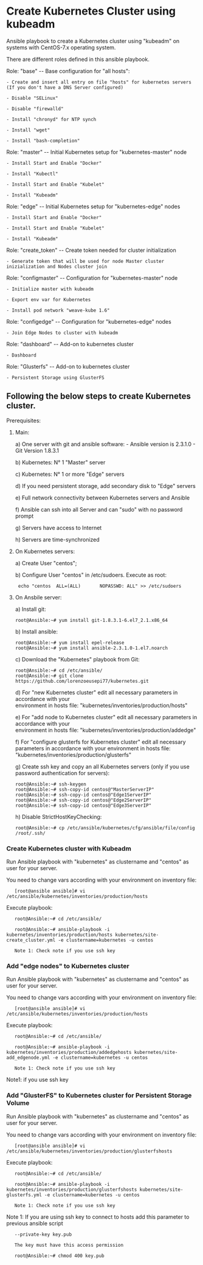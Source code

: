 # Create Kubernetes Cluster using kubeadm

Ansible playbook to create a Kubernetes cluster using "kubeadm" on systems with CentOS-7.x operating system.

There are different roles defined in this ansible playbook.

  Role: "base" -- Base configuration for "all hosts":
    
    - Create and insert all entry on file "hosts" for kubernetes servers (If you don't have a DNS Server configured) 
    
    - Disable "SELinux"
    
    - Disable "firewalld"
    
    - Install "chronyd" for NTP synch
    
    - Install "wget"
    
    - Install "bash-completion"


  Role: "master" -- Initial Kubernetes setup for "kubernetes-master" node 
      
    - Install Start and Enable "Docker"
    
    - Install "Kubectl"
    
    - Install Start and Enable "Kubelet"
    
    - Install "Kubeadm"
    

  Role: "edge" -- Initial Kubernetes setup for "kubernetes-edge" nodes
    
    - Install Start and Enable "Docker"
    
    - Install Start and Enable "Kubelet"
    
    - Install "Kubeadm" 
    
    
  Role: "create_token" -- Create token needed for cluster initialization
    
    - Generate token that will be used for node Master cluster inizialization and Nodes cluster join
      

  Role: "configmaster" -- Configuration for "kubernetes-master" node
    
    - Initialize master with kubeadm 
    
    - Export env var for Kubernetes
    
    - Install pod network "weave-kube 1.6"


  Role: "configedge" -- Configuration for "kubernetes-edge" nodes
    
    - Join Edge Nodes to cluster with kubeadm


  Role: "dashboard" -- Add-on to kubernetes cluster
    
    - Dashboard
    

  Role: "Glusterfs" -- Add-on to kubernetes cluster
    
    - Persistent Storage using GlusterFS
    



## Following the below steps to create Kubernetes cluster.

Prerequisites: 

1) Main:

    a) One server with git and ansible software:
        - Ansible version is 2.3.1.0
        - Git Version 1.8.3.1
    
    b) Kubernetes: N° 1 "Master" server
    
    c) Kubernetes: N° 1 or more "Edge" servers
    
    d) If you need persistent storage, add secondary disk to "Edge" servers
    
    e) Full network connectivity between Kubernetes servers and Ansible
    
    f) Ansible can ssh into all Server and can "sudo" with no password prompt
    
    g) Servers have access to Internet
    
    h) Servers are time-synchronized
     
2) On Kubernetes servers:
    
    a) Create User "centos";
    
    b) Configure User "centos" in /etc/sudoers. Execute as root:
      
        echo "centos  ALL=(ALL)       NOPASSWD: ALL" >> /etc/sudoers

3) On Ansbile server:
    
    a) Install git:

       root@Ansible:~# yum install git-1.8.3.1-6.el7_2.1.x86_64
    
    b) Install ansible:

       root@Ansible:~# yum install epel-release
       root@Ansible:~# yum install ansible-2.3.1.0-1.el7.noarch

    c) Download the "Kubernetes" playbook from Git:
        
       root@Ansible:~# cd /etc/ansible/
       root@Ansible:~# git clone https://github.com/lorenzoeusepi77/kubernetes.git

    d) For "new Kubernetes cluster" edit all necessary parameters in accordance with your        
       environment in hosts file: "kubernetes/inventories/production/hosts"
    
    e) For "add node to Kubernetes cluster" edit all necessary parameters in accordance with your   
       environment in hosts file: "kubernetes/inventories/production/addedge"
    
    f) For "configure glusterfs for Kubernetes cluster" edit all necessary parameters in accordance with your environment in hosts file: "kubernetes/inventories/production/glusterfs"
        
    g) Create ssh key and copy an all Kubernetes servers (only if you use password authentication for servers):
      
       root@Ansible:~# ssh-keygen
       root@Ansible:~# ssh-copy-id centos@"MasterServerIP"
       root@Ansible:~# ssh-copy-id centos@"Edge1ServerIP"
       root@Ansible:~# ssh-copy-id centos@"Edge2ServerIP"
       root@Ansible:~# ssh-copy-id centos@"Edge3ServerIP"

    h) Disable StrictHostKeyChecking: 
       
       root@Ansible:~# cp /etc/ansible/kubernetes/cfg/ansible/file/config /root/.ssh/


### Create Kubernetes cluster with Kubeadm ### 
Run Ansible playbook with "kubernetes" as clustername and "centos" as user for your server. 

 You need to change vars according with your environment on inventory file:

       [root@ansible ansible]# vi /etc/ansible/kubernetes/inventories/production/hosts


Execute playbook:

       root@Ansible:~# cd /etc/ansible/

       root@Ansible:~# ansible-playbook -i kubernetes/inventories/production/hosts kubernetes/site-create_cluster.yml -e clustername=kubernetes -u centos

       Note 1: Check note if you use ssh key


### Add "edge nodes" to Kubernetes cluster  ###
Run Ansible playbook with "kubernetes" as clustername and "centos" as user for your server. 

 You need to change vars according with your environment on inventory file:

       [root@ansible ansible]# vi /etc/ansible/kubernetes/inventories/production/hosts


Execute playbook:

       root@Ansible:~# cd /etc/ansible/

       root@Ansible:~# ansible-playbook -i kubernetes/inventories/production/addedgehosts kubernetes/site-add_edgenode.yml -e clustername=kubernetes -u centos

       Note 1: Check note if you use ssh key

Note1: if you use ssh key


### Add "GlusterFS" to Kubernetes cluster for Persistent Storage Volume ###
Run Ansible playbook with "kubernetes" as clustername and "centos" as user for your server. 

 You need to change vars according with your environment on inventory file:

       [root@ansible ansible]# vi /etc/ansible/kubernetes/inventories/production/glusterfshosts


Execute playbook:

       root@Ansible:~# cd /etc/ansible/

       root@Ansible:~# ansible-playbook -i kubernetes/inventories/production/glusterfshosts kubernetes/site-glusterfs.yml -e clustername=kubernetes -u centos

       Note 1: Check note if you use ssh key



Note 1: If you are using ssh key to connect to hosts add this parameter to previous ansible script 

       --private-key key.pub 

       The key must have this access permission 
    
       root@Ansible:~# chmod 400 key.pub   